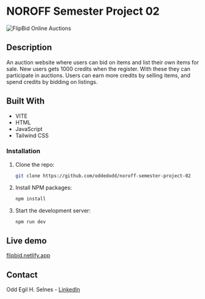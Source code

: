 # NOROFF Semester Project 02

![FlipBid Online Auctions](https://github.com/oddedodd/noroff-semester-project-02/raw/main/public/images/flipbid-preview.png)

## Description

An auction  website where users can bid on items and list their own items for sale. New users gets 1000 credits when the register. With these they can participate in auctions. Users can earn more credits by selling items, and spend credits by bidding on listings.


## Built With

- VITE
- HTML
- JavaScript
- Tailwind CSS

### Installation

1. Clone the repo:
   ```bash
   git clone https://github.com/oddedodd/noroff-semester-project-02
   ```
2. Install NPM packages:
   ```bash
   npm install
   ```
3. Start the development server:
   ```bash
   npm run dev
   ```

## Live demo
[flipbid.netlify.app](https://flipbid.netlify.app/)


## Contact

Odd Egil H. Selnes - [LinkedIn](https://www.linkedin.com/in/oddegilhselnes/)

